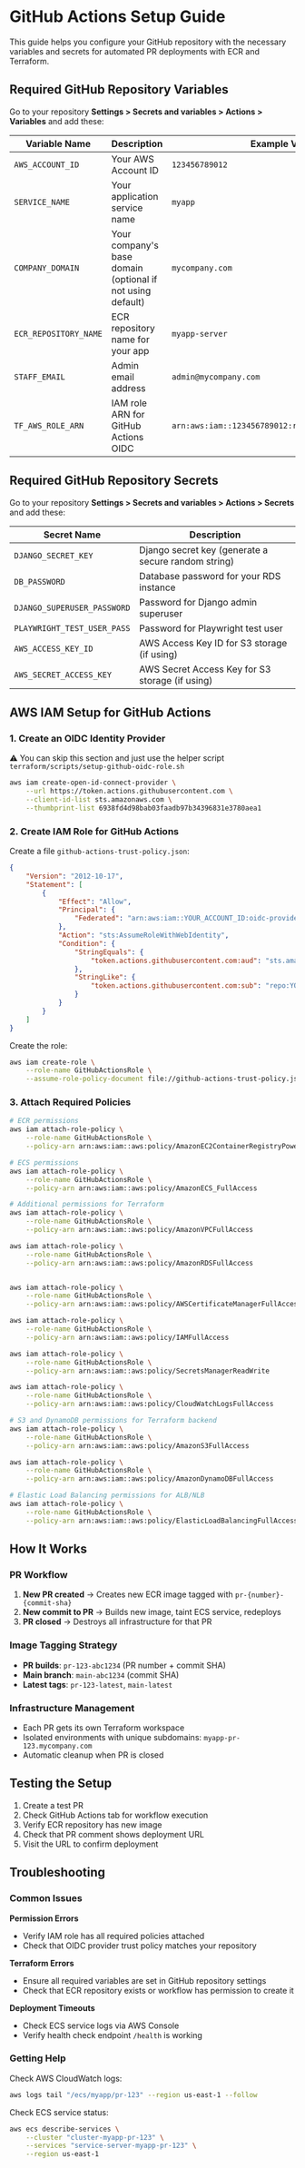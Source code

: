 # GitHub Actions Setup Guide

This guide helps you configure your GitHub repository with the necessary variables and secrets for automated PR deployments with ECR and Terraform.

## Required GitHub Repository Variables

Go to your repository **Settings > Secrets and variables > Actions > Variables** and add these:

| Variable Name | Description | Example Value |
|---------------|-------------|---------------|
| `AWS_ACCOUNT_ID` | Your AWS Account ID | `123456789012` |
| `SERVICE_NAME` | Your application service name | `myapp` |
| `COMPANY_DOMAIN` | Your company's base domain (optional if not using default) | `mycompany.com` |
| `ECR_REPOSITORY_NAME` | ECR repository name for your app | `myapp-server` |
| `STAFF_EMAIL` | Admin email address | `admin@mycompany.com` |
| `TF_AWS_ROLE_ARN` | IAM role ARN for GitHub Actions OIDC | `arn:aws:iam::123456789012:role/GitHubActionsRole` |

## Required GitHub Repository Secrets

Go to your repository **Settings > Secrets and variables > Actions > Secrets** and add these:

| Secret Name | Description |
|-------------|-------------|
| `DJANGO_SECRET_KEY` | Django secret key (generate a secure random string) |
| `DB_PASSWORD` | Database password for your RDS instance |
| `DJANGO_SUPERUSER_PASSWORD` | Password for Django admin superuser |
| `PLAYWRIGHT_TEST_USER_PASS` | Password for Playwright test user |
| `AWS_ACCESS_KEY_ID` | AWS Access Key ID for S3 storage (if using) |
| `AWS_SECRET_ACCESS_KEY` | AWS Secret Access Key for S3 storage (if using) |

## AWS IAM Setup for GitHub Actions

### 1. Create an OIDC Identity Provider


⚠️ You can skip this section and just use the helper script `terraform/scripts/setup-github-oidc-role.sh`

```bash
aws iam create-open-id-connect-provider \
    --url https://token.actions.githubusercontent.com \
    --client-id-list sts.amazonaws.com \
    --thumbprint-list 6938fd4d98bab03faadb97b34396831e3780aea1
```

### 2. Create IAM Role for GitHub Actions

Create a file `github-actions-trust-policy.json`:

```json
{
    "Version": "2012-10-17",
    "Statement": [
        {
            "Effect": "Allow",
            "Principal": {
                "Federated": "arn:aws:iam::YOUR_ACCOUNT_ID:oidc-provider/token.actions.githubusercontent.com"
            },
            "Action": "sts:AssumeRoleWithWebIdentity",
            "Condition": {
                "StringEquals": {
                    "token.actions.githubusercontent.com:aud": "sts.amazonaws.com"
                },
                "StringLike": {
                    "token.actions.githubusercontent.com:sub": "repo:YOUR_GITHUB_USERNAME/YOUR_REPO_NAME:*"
                }
            }
        }
    ]
}
```

Create the role:

```bash
aws iam create-role \
    --role-name GitHubActionsRole \
    --assume-role-policy-document file://github-actions-trust-policy.json
```

### 3. Attach Required Policies

```bash
# ECR permissions
aws iam attach-role-policy \
    --role-name GitHubActionsRole \
    --policy-arn arn:aws:iam::aws:policy/AmazonEC2ContainerRegistryPowerUser

# ECS permissions  
aws iam attach-role-policy \
    --role-name GitHubActionsRole \
    --policy-arn arn:aws:iam::aws:policy/AmazonECS_FullAccess

# Additional permissions for Terraform
aws iam attach-role-policy \
    --role-name GitHubActionsRole \
    --policy-arn arn:aws:iam::aws:policy/AmazonVPCFullAccess

aws iam attach-role-policy \
    --role-name GitHubActionsRole \
    --policy-arn arn:aws:iam::aws:policy/AmazonRDSFullAccess


aws iam attach-role-policy \
    --role-name GitHubActionsRole \
    --policy-arn arn:aws:iam::aws:policy/AWSCertificateManagerFullAccess

aws iam attach-role-policy \
    --role-name GitHubActionsRole \
    --policy-arn arn:aws:iam::aws:policy/IAMFullAccess

aws iam attach-role-policy \
    --role-name GitHubActionsRole \
    --policy-arn arn:aws:iam::aws:policy/SecretsManagerReadWrite

aws iam attach-role-policy \
    --role-name GitHubActionsRole \
    --policy-arn arn:aws:iam::aws:policy/CloudWatchLogsFullAccess

# S3 and DynamoDB permissions for Terraform backend
aws iam attach-role-policy \
    --role-name GitHubActionsRole \
    --policy-arn arn:aws:iam::aws:policy/AmazonS3FullAccess

aws iam attach-role-policy \
    --role-name GitHubActionsRole \
    --policy-arn arn:aws:iam::aws:policy/AmazonDynamoDBFullAccess

# Elastic Load Balancing permissions for ALB/NLB
aws iam attach-role-policy \
    --role-name GitHubActionsRole \
    --policy-arn arn:aws:iam::aws:policy/ElasticLoadBalancingFullAccess
```

## How It Works

### PR Workflow
1. **New PR created** → Creates new ECR image tagged with `pr-{number}-{commit-sha}`
2. **New commit to PR** → Builds new image, taint ECS service, redeploys
3. **PR closed** → Destroys all infrastructure for that PR

### Image Tagging Strategy
- **PR builds**: `pr-123-abc1234` (PR number + commit SHA)
- **Main branch**: `main-abc1234` (commit SHA)
- **Latest tags**: `pr-123-latest`, `main-latest`

### Infrastructure Management
- Each PR gets its own Terraform workspace
- Isolated environments with unique subdomains: `myapp-pr-123.mycompany.com`
- Automatic cleanup when PR is closed

## Testing the Setup

1. Create a test PR
2. Check GitHub Actions tab for workflow execution
3. Verify ECR repository has new image
4. Check that PR comment shows deployment URL
5. Visit the URL to confirm deployment

## Troubleshooting

### Common Issues

**Permission Errors**
- Verify IAM role has all required policies attached
- Check that OIDC provider trust policy matches your repository

**Terraform Errors** 
- Ensure all required variables are set in GitHub repository settings
- Check that ECR repository exists or workflow has permission to create it

**Deployment Timeouts**
- Check ECS service logs via AWS Console
- Verify health check endpoint `/health` is working

### Getting Help

Check AWS CloudWatch logs:
```bash
aws logs tail "/ecs/myapp/pr-123" --region us-east-1 --follow
```

Check ECS service status:
```bash
aws ecs describe-services \
    --cluster "cluster-myapp-pr-123" \
    --services "service-server-myapp-pr-123" \
    --region us-east-1
```